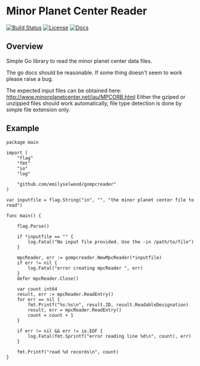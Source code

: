 # Minor Planet Center Reader #

[![Build Status](https://travis-ci.org/wselwood/gompcreader.svg?branch=master)](https://travis-ci.org/wselwood/gompcreader)
[![License](https://img.shields.io/badge/license-MIT-blue.svg)](https://github.com/emilyselwood/gompcreader/blob/master/LICENSE.md)
[![Docs](https://img.shields.io/badge/docs-godoc.org-blue.svg)](https://godoc.org/github.com/emilyselwood/gompcreader)

## Overview ##

Simple Go library to read the minor planet center data files.

The go docs should be reasonable. If some thing doesn't seem to work please raise a bug.

The expected input files can be obtained here: http://www.minorplanetcenter.net/iau/MPCORB.html Either the gziped or unzipped files should work automatically, file type detection is done by simple file extension only.

## Example ##

```
package main

import (
	"flag"
	"fmt"
	"io"
	"log"

	"github.com/emilyselwood/gompcreader"
)

var inputfile = flag.String("in", "", "the minor planet center file to read")

func main() {

	flag.Parse()

	if *inputfile == "" {
		log.Fatal("No input file provided. Use the -in /path/to/file")
	}

	mpcReader, err := gompcreader.NewMpcReader(*inputfile)
	if err != nil {
		log.Fatal("error creating mpcReader ", err)
	}
	defer mpcReader.Close()

	var count int64
	result, err := mpcReader.ReadEntry()
	for err == nil {
		fmt.Printf("%s:%s\n", result.ID, result.ReadableDesignation)
		result, err = mpcReader.ReadEntry()
		count = count + 1
	}

	if err != nil && err != io.EOF {
		log.Fatal(fmt.Sprintf("error reading line %d\n", count), err)
	}

	fmt.Printf("read %d records\n", count)
}

```

